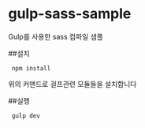 # gulp-sass-sample
Gulp를 사용한 sass 컴파일 샘플

##설치
```
 npm install
```
위의 커맨드로 걸프관련 모듈들을 설치합니다

##실행
```
 gulp dev
```